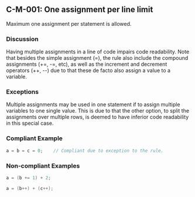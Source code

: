 ## C-M-001: One assignment per line limit

Maximum one assignment per statement is allowed.

### Discussion

Having multiple assignments in a line of code impairs code readability. Note that besides the simple assignment (=), the rule also include the compound assignments (+=, -=, etc), as well as the increment and decrement operators (++, --) due to that these de facto also assign a value to a variable.

### Exceptions

Multiple assignments may be used in one statement if to assign multiple variables to one single value. This is due to that the other option, to split the assignments over multiple rows, is deemed to have inferior code readability in this special case.

### Compliant Example

``` C
a = b = c = 0;    // Compliant due to exception to the rule.
```

### Non-compliant Examples

``` C
a = (b += 1) + 2; 
```

``` C
a = (b++) + (c++);
```
